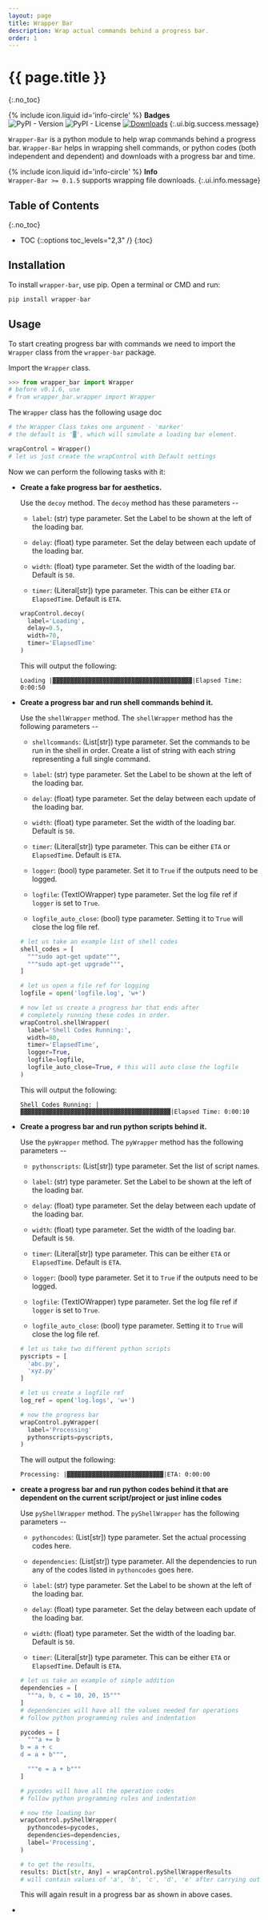 ```yaml
---
layout: page
title: Wrapper Bar
description: Wrap actual commands behind a progress bar.
order: 1
---
```


# {{ page.title }}
{:.no_toc}

<span> {% include icon.liquid id='info-circle' %} <b>Badges</b></span><br>
![PyPI - Version](https://img.shields.io/pypi/v/wrapper-bar)
![PyPI - License](https://img.shields.io/pypi/l/wrapper-bar)
[![Downloads](https://static.pepy.tech/badge/wrapper-bar)](https://pepy.tech/project/wrapper-bar)
{:.ui.big.success.message}

`Wrapper-Bar` is a python module to help wrap commands behind a progress bar. `Wrapper-Bar` helps in wrapping shell commands, or python codes (both independent and dependent) and downloads with a progress bar and time.

<span> {% include icon.liquid id='info-circle' %} <b>Info</b></span><br>
`Wrapper-Bar >= 0.1.5` supports wrapping file downloads.
{:.ui.info.message}

## Table of Contents
{:.no_toc}

- TOC
{::options toc_levels="2,3" /}
{:toc}

## Installation

To install `wrapper-bar`, use pip.
Open a terminal or CMD and run:

```python
pip install wrapper-bar
```

## Usage

To start creating progress bar with commands we need to import the `Wrapper` class from the `wrapper-bar` package.

Import the `Wrapper` class.

```python
>>> from wrapper_bar import Wrapper
# before v0.1.6, use
# from wrapper_bar.wrapper import Wrapper
```

The `Wrapper` class has the following usage doc

```python
# the Wrapper Class takes one argument - 'marker'
# the default is '▓', which will simulate a loading bar element.

wrapControl = Wrapper()
# let us just create the wrapControl with Default settings
```

Now we can perform the following tasks with it:

- **Create a fake progress bar for aesthetics.**

  Use the `decoy` method. The `decoy` method has these parameters -- 

  - `label`: (str) type parameter. Set the Label to be shown at the left of the loading bar.

  - `delay`: (float) type parameter. Set the delay between each update of the loading bar.

  - `width`: (float) type parameter. Set the width of the loading bar. Default is `50`.

  - `timer`: (Literal[str]) type parameter. This can be either `ETA` or `ElapsedTime`. Default is `ETA`.

  ```python
  wrapControl.decoy(
    label='Loading',
    delay=0.5,
    width=70,
    timer='ElapsedTime'
  )
  ```

  This will output the following:

  ```console
  Loading |▓▓▓▓▓▓▓▓▓▓▓▓▓▓▓▓▓▓▓▓▓▓▓▓▓▓▓▓▓▓▓▓▓▓▓▓▓▓▓|Elapsed Time: 0:00:50
  ```

- **Create a progress bar and run shell commands behind it.**

  Use the `shellWrapper` method. The `shellWrapper` method has the following parameters --

  - `shellcommands`: (List[str]) type parameter. Set the commands to be run in the shell in order. Create a list of string with each string representing a full single command.

  - `label`: (str) type parameter. Set the Label to be shown at the left of the loading bar.

  - `delay`: (float) type parameter. Set the delay between each update of the loading bar.

  - `width`: (float) type parameter. Set the width of the loading bar. Default is `50`.

  - `timer`: (Literal[str]) type parameter. This can be either `ETA` or `ElapsedTime`. Default is `ETA`.

  - `logger`: (bool) type parameter. Set it to `True` if the outputs need to be logged.

  - `logfile`: (TextIOWrapper) type parameter. Set the log file ref if `logger` is set to `True`.

  - `logfile_auto_close`: (bool) type parameter. Setting it to `True` will close the log file ref.

  ```python
  # let us take an example list of shell codes
  shell_codes = [
    """sudo apt-get update""",
    """sudo apt-get upgrade""",
  ]

  # let us open a file ref for logging
  logfile = open('logfile.log', 'w+')

  # now let us create a progress bar that ends after
  # completely running these codes in order.
  wrapControl.shellWrapper(
    label='Shell Codes Running:',
    width=80,
    timer='ElapsedTime',
    logger=True,
    logfile=logfile,
    logfile_auto_close=True, # this will auto close the logfile
  )
  ```

  This will output the following:

  ```console
  Shell Codes Running: |▓▓▓▓▓▓▓▓▓▓▓▓▓▓▓▓▓▓▓▓▓▓▓▓▓▓▓▓▓▓▓▓▓▓▓▓▓▓▓▓▓▓|Elapsed Time: 0:00:10
  ```

- **Create a progress bar and run python scripts behind it.**

  Use the `pyWrapper` method. The `pyWrapper` method has the following parameters -- 

  - `pythonscripts`: (List[str]) type parameter. Set the list of script names.

  - `label`: (str) type parameter. Set the Label to be shown at the left of the loading bar.

  - `delay`: (float) type parameter. Set the delay between each update of the loading bar.

  - `width`: (float) type parameter. Set the width of the loading bar. Default is `50`.

  - `timer`: (Literal[str]) type parameter. This can be either `ETA` or `ElapsedTime`. Default is `ETA`.

  - `logger`: (bool) type parameter. Set it to `True` if the outputs need to be logged.

  - `logfile`: (TextIOWrapper) type parameter. Set the log file ref if `logger` is set to `True`.

  - `logfile_auto_close`: (bool) type parameter. Setting it to `True` will close the log file ref.

  ```python
  # let us take two different python scripts
  pyscripts = [
    'abc.py',
    'xyz.py'
  ]

  # let us create a logfile ref
  log_ref = open('log.logs', 'w+')

  # now the progress bar
  wrapControl.pyWrapper(
    label='Processing'
    pythonscripts=pyscripts,
  )
  ```

  The will output the following:

  ```console
  Processing: |▓▓▓▓▓▓▓▓▓▓▓▓▓▓▓▓▓▓▓▓▓▓▓▓▓▓▓|ETA: 0:00:00
  ```

- **create a progress bar and run python codes behind it that are dependent on the current script/project or just inline codes**

  Use `pyShellWrapper` method. The `pyShellWrapper` has the following parameters --

  - `pythoncodes`: (List[str]) type parameter. Set the actual processing codes here.

  - `dependencies`: (List[str]) type parameter. All the dependencies to run any of the codes listed in `pythoncodes` goes here.

  - `label`: (str) type parameter. Set the Label to be shown at the left of the loading bar.

  - `delay`: (float) type parameter. Set the delay between each update of the loading bar.

  - `width`: (float) type parameter. Set the width of the loading bar. Default is `50`.

  - `timer`: (Literal[str]) type parameter. This can be either `ETA` or `ElapsedTime`. Default is `ETA`.

  ```python
  # let us take an example of simple addition
  dependencies = [
    """a, b, c = 10, 20, 15"""
  ]
  # dependencies will have all the values needed for operations
  # follow python programming rules and indentation

  pycodes = [
    """a += b
  b = a + c
  d = a + b""",

    """e = a + b"""
  ]

  # pycodes will have all the operation codes
  # follow python programming rules and indentation

  # now the loading bar
  wrapControl.pyShellWrapper(
    pythoncodes=pycodes,
    dependencies=dependencies,
    label='Processing',
  )

  # to get the results,
  results: Dict[str, Any] = wrapControl.pyShellWrapperResults
  # will contain values of 'a', 'b', 'c', 'd', 'e' after carrying out both the operations provided in the list
  ```

  This will again result in a progress bar as shown in above cases.

- 